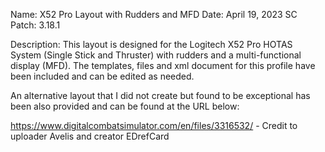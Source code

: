 Name: X52 Pro Layout with Rudders and MFD
Date: April 19, 2023
SC Patch: 3.18.1

Description:
This layout is designed for the Logitech X52 Pro HOTAS System (Single Stick and Thruster) 
with rudders and a multi-functional display (MFD). The templates, files and xml document for this profile have been included and can be edited as needed.

An alternative layout that I did not create but found to be exceptional has been also provided and can be found at the URL below:

https://www.digitalcombatsimulator.com/en/files/3316532/
     -  Credit to uploader Avelis and creator EDrefCard
